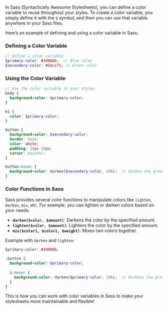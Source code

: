 In Sass (Syntactically Awesome Stylesheets), you can define a color variable to reuse throughout your styles. To create a color variable, you simply define it with the `$` symbol, and then you can use that variable anywhere in your Sass files.

Here’s an example of defining and using a color variable in Sass:

### Defining a Color Variable

```scss
// Define a color variable
$primary-color: #3498db;  // Blue color
$secondary-color: #2ecc71; // Green color
```

### Using the Color Variable

```scss
// Use the color variable in your styles
body {
  background-color: $primary-color;
}

h1 {
  color: $primary-color;
}

button {
  background-color: $secondary-color;
  border: none;
  color: white;
  padding: 10px 20px;
  cursor: pointer;
}

button:hover {
  background-color: darken($secondary-color, 10%);  // Darken the green on hover
}
```

### Color Functions in Sass

Sass provides several color functions to manipulate colors like `lighten`, `darken`, `mix`, etc. For example, you can lighten or darken colors based on your needs:

- **`darken($color, $amount)`**: Darkens the color by the specified amount.
- **`lighten($color, $amount)`**: Lightens the color by the specified amount.
- **`mix($color1, $color2, $weight)`**: Mixes two colors together.

Example with `darken` and `lighten`:

```scss
$primary-color: #3498db;

.button {
  background-color: $primary-color;
  
  &:hover {
    background-color: darken($primary-color, 10%);  // Darkens the primary color by 10%
  }
}
```

This is how you can work with color variables in Sass to make your stylesheets more maintainable and flexible!